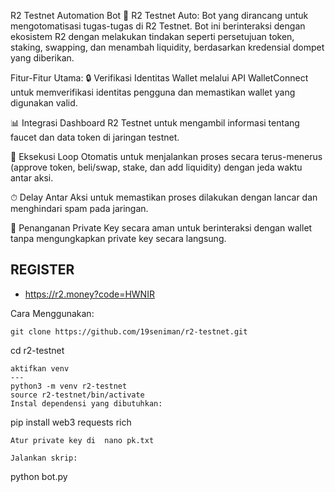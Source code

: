 R2 Testnet Automation Bot
🚀 R2 Testnet Auto: Bot yang dirancang untuk mengotomatisasi tugas-tugas di R2 Testnet. Bot ini berinteraksi dengan ekosistem R2 dengan melakukan tindakan seperti persetujuan token, staking, swapping, dan menambah liquidity, berdasarkan kredensial dompet yang diberikan.

Fitur-Fitur Utama:
🔒 Verifikasi Identitas Wallet melalui API WalletConnect untuk memverifikasi identitas pengguna dan memastikan wallet yang digunakan valid.

📊 Integrasi Dashboard R2 Testnet untuk mengambil informasi tentang faucet dan data token di jaringan testnet.

🔁 Eksekusi Loop Otomatis untuk menjalankan proses secara terus-menerus (approve token, beli/swap, stake, dan add liquidity) dengan jeda waktu antar aksi.

⏱ Delay Antar Aksi untuk memastikan proses dilakukan dengan lancar dan menghindari spam pada jaringan.

🔐 Penanganan Private Key secara aman untuk berinteraksi dengan wallet tanpa mengungkapkan private key secara langsung.
## REGISTER
- https://r2.money?code=HWNIR

Cara Menggunakan:
```
git clone https://github.com/19seniman/r2-testnet.git
```
cd r2-testnet
```
aktifkan venv
---
python3 -m venv r2-testnet
source r2-testnet/bin/activate
Instal dependensi yang dibutuhkan:
```
pip install web3 requests rich
```
Atur private key di  nano pk.txt

Jalankan skrip:
```
python bot.py
